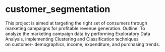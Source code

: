 # customer_segmentation
This  project is aimed at targeting the right set of consumers through marketing campaigns for profitable revenue generation.
Outline: To analyze the marketing campaign data by performing Exploratory Data Analysis, implementing Clustering and Classification techniques on customer- demographics, income, expenditure, and purchasing trends.

